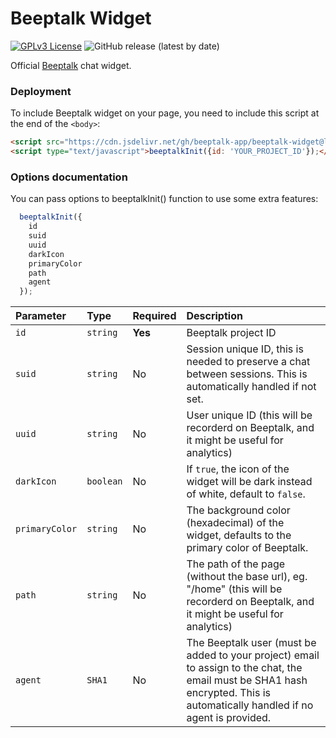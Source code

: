 
# Beeptalk Widget

[![GPLv3 License](https://img.shields.io/badge/License-GPL%20v3-yellow.svg)](https://opensource.org/licenses/) 
![GitHub release (latest by date)](https://img.shields.io/github/v/release/beeptalk-app/beeptalk-widget)


Official [Beeptalk](https://beeptalk.app) chat widget.


### Deployment

To include Beeptalk widget on your page, you need to include this script at the end of the `<body>`:

```html
<script src="https://cdn.jsdelivr.net/gh/beeptalk-app/beeptalk-widget@latest/index.min.js"></script>
<script type="text/javascript">beeptalkInit({id: 'YOUR_PROJECT_ID'});</script>
```


### Options documentation

You can pass options to beeptalkInit() function to use some extra features:

```js
  beeptalkInit({
    id
    suid
    uuid
    darkIcon
    primaryColor
    path
    agent
  });
```

| Parameter | Type     | Required      | Description                |
| :-------- | :--------- | :------------ | :----------------------- |
| `id` | `string` | **Yes** | Beeptalk project ID |
| `suid` | `string` | No |  Session unique ID, this is needed to preserve a chat between sessions. This is automatically handled if not set. |
| `uuid` | `string` | No |  User unique ID (this will be recorderd on Beeptalk, and it might be useful for analytics) |
| `darkIcon` | `boolean` | No |  If `true`, the icon of the widget will be dark instead of white, default to `false`. |
| `primaryColor` | `string` | No |  The background color (hexadecimal) of the widget, defaults to the primary color of Beeptalk. |
| `path` | `string` | No |  The path of the page (without the base url), eg. "/home" (this will be recorderd on Beeptalk, and it might be useful for analytics) |
| `agent` | `SHA1` | No |  The Beeptalk user (must be added to your project) email to assign to the chat, the email must be SHA1 hash encrypted. This is automatically handled if no agent is provided. |



